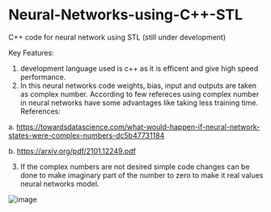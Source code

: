 # Neural-Networks-using-C++-STL
C++ code for neural network using STL (still under development)

Key Features:
1. development language used is c++ as it is efficent and give high speed performance.
2. In this neural networks code weights, bias, input and outputs are taken as complex number. 
According to few refereces using complex number in neural networks have some advantages like taking less training time.
References:

  a. https://towardsdatascience.com/what-would-happen-if-neural-network-states-were-complex-numbers-dc5b47731184

  b. https://arxiv.org/pdf/2101.12249.pdf

3. If the complex numbers are not desired simple code changes can be done to make imaginary part of the number to zero to make it real values neural networks model.



![image](https://user-images.githubusercontent.com/89305345/160229494-56344928-339c-427b-ae6b-35638503cfdf.png)
